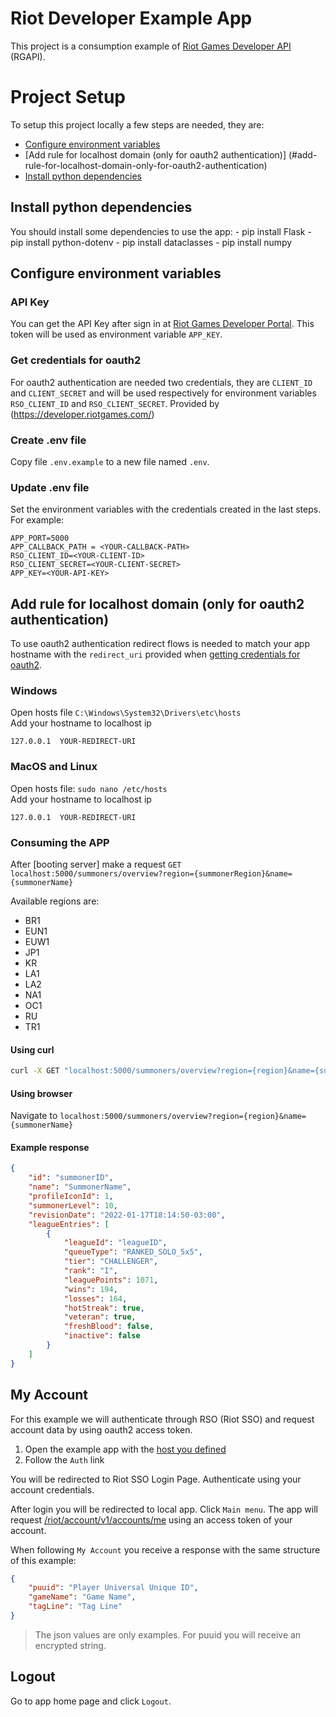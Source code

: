 # Riot Developer Example App
This project is a consumption example of [Riot Games Developer API](https://developer.riotgames.com/apis) (RGAPI).


# Project Setup
To setup this project locally a few steps are needed, they are:
- [Configure environment variables](#configure-environment-variables)
- [Add rule for localhost domain (only for oauth2 authentication)]
(#add-rule-for-localhost-domain-only-for-oauth2-authentication)
- [Install python dependencies](#install-python-dependecies)

## Install python dependencies
You should install some dependencies to use the app: 
    - pip install Flask
    - pip install python-dotenv
    - pip install dataclasses
    - pip install numpy

## Configure environment variables
### API Key
You can get the API Key after sign in at [Riot Games Developer Portal](https://developer.riotgames.com/login). This token will be used as environment variable `APP_KEY`.

### Get credentials for oauth2
For oauth2 authentication are needed two credentials, they are `CLIENT_ID` and `CLIENT_SECRET` and will be used respectively for environment variables `RSO_CLIENT_ID` and `RSO_CLIENT_SECRET`. Provided by (https://developer.riotgames.com/)

### Create .env file
Copy file `.env.example` to a new file named `.env`.

### Update .env file
Set the environment variables with the credentials created in the last steps. For example:
```
APP_PORT=5000
APP_CALLBACK_PATH = <YOUR-CALLBACK-PATH>
RSO_CLIENT_ID=<YOUR-CLIENT-ID>
RSO_CLIENT_SECRET=<YOUR-CLIENT-SECRET>
APP_KEY=<YOUR-API-KEY>

```

## Add rule for localhost domain (only for oauth2 authentication)
To use oauth2 authentication redirect flows is needed to match your app hostname with the `redirect_uri` provided when [getting credentials for oauth2](#get-credentials-for-oauth2).

### Windows
Open hosts file `C:\Windows\System32\Drivers\etc\hosts` \
Add your hostname to localhost ip
```
127.0.0.1  YOUR-REDIRECT-URI
```

### MacOS and Linux
Open hosts file: `sudo nano /etc/hosts` \
Add your hostname to localhost ip
```
127.0.0.1  YOUR-REDIRECT-URI
```


### Consuming the APP
After [booting server] make a request `GET localhost:5000/summoners/overview?region={summonerRegion}&name={summonerName}`

Available regions are:
- BR1
- EUN1
- EUW1
- JP1
- KR
- LA1
- LA2
- NA1
- OC1
- RU
- TR1

#### Using curl
```bash
curl -X GET "localhost:5000/summoners/overview?region={region}&name={summonerName}"
```

#### Using browser
Navigate to `localhost:5000/summoners/overview?region={region}&name={summonerName}`

#### Example response
```json
{
    "id": "summonerID",
    "name": "SummonerName",
    "profileIconId": 1,
    "summonerLevel": 10,
    "revisionDate": "2022-01-17T18:14:50-03:00",
    "leagueEntries": [
        {
            "leagueId": "leagueID",
            "queueType": "RANKED_SOLO_5x5",
            "tier": "CHALLENGER",
            "rank": "I",
            "leaguePoints": 1071,
            "wins": 194,
            "losses": 164,
            "hotStreak": true,
            "veteran": true,
            "freshBlood": false,
            "inactive": false
        }
    ]
}
```


## My Account
For this example we will authenticate through RSO (Riot SSO) and request account data by using oauth2 access token.

1. Open the example app with the [host you defined](#add-rule-for-localhost-domain-only-for-oauth2-authentication)
2. Follow the `Auth` link

You will be redirected to Riot SSO Login Page. Authenticate using your account credentials.

After login you will be redirected to local app. Click `Main menu`. The app will request [/riot/account/v1/accounts/me](https://developer.riotgames.com/apis#account-v1/GET_getByAccessToken) using an access token of your account.

When following `My Account` you receive a response with the same structure of this example:

```json
{
    "puuid": "Player Universal Unique ID",
    "gameName": "Game Name",
    "tagLine": "Tag Line"
}
```
> The json values are only examples. For puuid you will receive an encrypted string.

## Logout
Go to app home page and click `Logout`.

